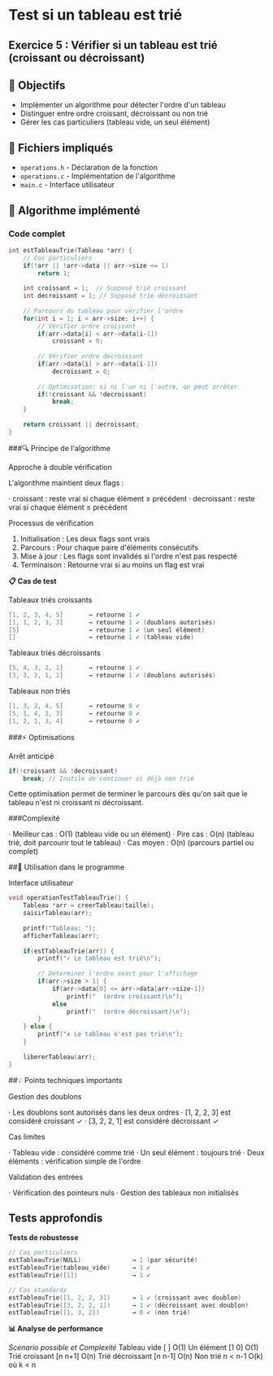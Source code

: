 # Test si un tableau est trié

## Exercice 5 : Vérifier si un tableau est trié (croissant ou décroissant)

## 🎯 Objectifs
- Implémenter un algorithme pour détecter l'ordre d'un tableau
- Distinguer entre ordre croissant, décroissant ou non trié
- Gérer les cas particuliers (tableau vide, un seul élément)

## 📁 Fichiers impliqués
- `operations.h` - Déclaration de la fonction
- `operations.c` - Implémentation de l'algorithme
- `main.c` - Interface utilisateur

## 🧠 Algorithme implémenté

### Code complet
```c
int estTableauTrie(Tableau *arr) {
    // Cas particuliers
    if(!arr || !arr->data || arr->size <= 1) 
        return 1;
    
    int croissant = 1;  // Supposé trié croissant
    int decroissant = 1; // Supposé trié décroissant
    
    // Parcours du tableau pour vérifier l'ordre
    for(int i = 1; i < arr->size; i++) {
        // Vérifier ordre croissant
        if(arr->data[i] < arr->data[i-1]) 
            croissant = 0;
        
        // Vérifier ordre décroissant  
        if(arr->data[i] > arr->data[i-1])
            decroissant = 0;
            
        // Optimisation: si ni l'un ni l'autre, on peut arrêter
        if(!croissant && !decroissant)
            break;
    }
    
    return croissant || decroissant;
}
```

###🔍 Principe de l'algorithme

Approche à double vérification

L'algorithme maintient deux flags :

· croissant : reste vrai si chaque élément ≥ précédent
· decroissant : reste vrai si chaque élément ≤ précédent

Processus de vérification

1. Initialisation : Les deux flags sont vrais
2. Parcours : Pour chaque paire d'éléments consécutifs
3. Mise à jour : Les flags sont invalidés si l'ordre n'est pas respecté
4. Terminaison : Retourne vrai si au moins un flag est vrai

**📋 Cas de test**

Tableaux triés croissants

```c
[1, 2, 3, 4, 5]       → retourne 1 ✓
[1, 1, 2, 3, 3]       → retourne 1 ✓ (doublons autorisés)
[5]                   → retourne 1 ✓ (un seul élément)
[]                    → retourne 1 ✓ (tableau vide)
```

Tableaux triés décroissants

```c
[5, 4, 3, 2, 1]       → retourne 1 ✓
[3, 3, 2, 1, 1]       → retourne 1 ✓ (doublons autorisés)
```

Tableaux non triés

```c
[1, 3, 2, 4, 5]       → retourne 0 ✓
[5, 1, 4, 2, 3]       → retourne 0 ✓
[1, 2, 1, 3, 4]       → retourne 0 ✓
```

###⚡ Optimisations

Arrêt anticipé

```c
if(!croissant && !decroissant)
    break; // Inutile de continuer si déjà non trié
```

Cette optimisation permet de terminer le parcours dès qu'on sait que le tableau n'est ni croissant ni décroissant.

###Complexité

· Meilleur cas : O(1) (tableau vide ou un élément)
· Pire cas : O(n) (tableau trié, doit parcourir tout le tableau)
· Cas moyen : O(n) (parcours partiel ou complet)


##🚀 Utilisation dans le programme

Interface utilisateur

```c
void operationTestTableauTrie() {
    Tableau *arr = creerTableau(taille);
    saisirTableau(arr);
    
    printf("Tableau: ");
    afficherTableau(arr);
    
    if(estTableauTrie(arr)) {
        printf("✓ Le tableau est trié\n");
        
        // Déterminer l'ordre exact pour l'affichage
        if(arr->size > 1) {
            if(arr->data[0] <= arr->data[arr->size-1])
                printf("  (ordre croissant)\n");
            else
                printf("  (ordre décroissant)\n");
        }
    } else {
        printf("✗ Le tableau n'est pas trié\n");
    }
    
    libererTableau(arr);
}
```

##💡 Points techniques importants

Gestion des doublons

· Les doublons sont autorisés dans les deux ordres
· [1, 2, 2, 3] est considéré croissant ✓
· [3, 2, 2, 1] est considéré décroissant ✓

Cas limites

· Tableau vide : considéré comme trié
· Un seul élément : toujours trié
· Deux éléments : vérification simple de l'ordre

Validation des entrées

· Vérification des pointeurs nuls
· Gestion des tableaux non initialisés

## Tests approfondis

**Tests de robustesse**

```c
// Cas particuliers
estTableauTrie(NULL)              → 1 (par sécurité)
estTableauTrie(tableau_vide)      → 1 ✓
estTableauTrie([1])               → 1 ✓

// Cas standards
estTableauTrie([1, 2, 2, 3])      → 1 ✓ (croissant avec doublon)
estTableauTrie([3, 2, 2, 1])      → 1 ✓ (décroissant avec doublon)
estTableauTrie([1, 3, 2])         → 0 ✓ (non trié)
```

**📊 Analyse de performance**

*Scenario possible et Complexité*
Tableau vide [ ] O(1)
Un élément [1 0] O(1)
Trié croissant [n n+1] O(n)
Trié décroissant [n n-1] O(n)
Non trié n < n-1 O(k) où k < n 
